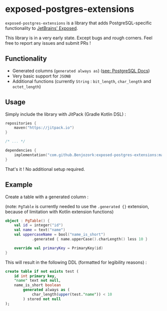 # exposed-postgres-extensions

`exposed-postgres-extensions` is a library that adds PostgreSQL-specific functionality to [JetBrains' Exposed](https://github.com/JetBrains/Exposed).

This library is in a very early state. Except bugs and rough corners. Feel free to report any issues and submit PRs !

## Functionality

- Generated columns (`generated always as`) ([see: PostgreSQL Docs](https://www.postgresql.org/docs/current/ddl-generated-columns.html))
- Very basic support for `JSONB`
- Additional functions (currently `String` : `bit_length`, `char_length` and `octet_length`)

## Usage

Simply include the library with JitPack (Gradle Kotlin DSL) :

```kotlin
repositories {
    maven("https://jitpack.io")
}

/* ... */

dependencies {
    implementation("com.github.Benjozork:exposed-postgres-extensions:master-SNAPSHOT")
}

```

That's it ! No additional setup required.

## Example

Create a table with a generated column :

(note: `PgTable` is currently needed to use the `.generated {}` extension, because of limitation with Kotlin extension functions)

```kotlin
object : PgTable() {
    val id = integer("id")
    val name = text("name")
    val uppercaseName = bool("name_is_short")
            .generated { name.upperCase().charLength() less 10 }

    override val primaryKey = PrimaryKey(id)
}
```

This will result in the following DDL (formatted for legibility reasons) :

```sql
create table if not exists test (
    id int primary key,
    "name" text not null,
    name_is_short boolean
        generated always as (
            char_length(upper(test."name")) < 10
        ) stored not null
);
```
